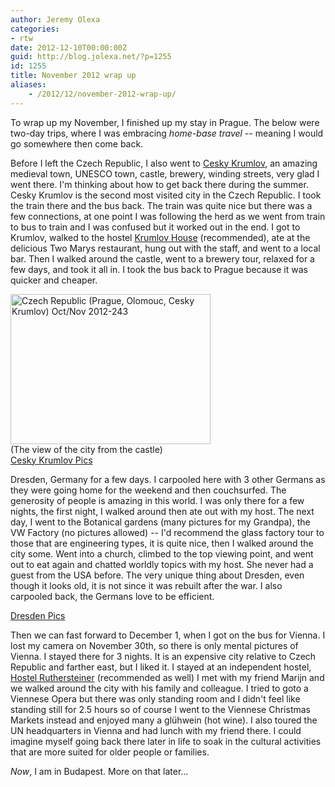 ```yaml
---
author: Jeremy Olexa
categories:
- rtw
date: 2012-12-10T00:00:00Z
guid: http://blog.jolexa.net/?p=1255
id: 1255
title: November 2012 wrap up
aliases:
    - /2012/12/november-2012-wrap-up/
---
```


To wrap up my November, I finished up my stay in Prague. The below were two-day trips, where I was embracing *home-base travel* -- meaning I would go somewhere then come back.

Before I left the Czech Republic, I also went to <u>Cesky Krumlov</u>, an amazing medieval town, UNESCO town, castle, brewery, winding streets, very glad I went there. I'm thinking about how to get back there during the summer. Cesky Krumlov is the second most visited city in the Czech Republic. I took the train there and the bus back. The train was quite nice but there was a few connections, at one point I was following the herd as we went from train to bus to train and I was confused but it worked out in the end. I got to Krumlov, walked to the hostel [Krumlov House][1] (recommended), ate at the delicious Two Marys restaurant, hung out with the staff, and went to a local bar. Then I walked around the castle, went to a brewery tour, relaxed for a few days, and took it all in. I took the bus back to Prague because it was quicker and cheaper.

[<img src="http://farm9.staticflickr.com/8058/8261230248_cba0b6c7fd_n.jpg" width="320" height="240" alt="Czech Republic (Prague, Olomouc, Cesky Krumlov) Oct/Nov 2012-243" />][2]  
(The view of the city from the castle)  
[Cesky Krumlov Pics][3]

Dresden, Germany for a few days. I carpooled here with 3 other Germans as they were going home for the weekend and then couchsurfed. The generosity of people is amazing in this world. I was only there for a few nights, the first night, I walked around then ate out with my host. The next day, I went to the Botanical gardens (many pictures for my Grandpa), the VW Factory (no pictures allowed) -- I'd recommend the glass factory tour to those that are engineering types, it is quite nice, then I walked around the city some. Went into a church, climbed to the top viewing point, and went out to eat again and chatted worldly topics with my host. She never had a guest from the USA before. The very unique thing about Dresden, even though it looks old, it is not since it was rebuilt after the war. I also carpooled back, the Germans love to be efficient.

[Dresden Pics][4]

Then we can fast forward to December 1, when I got on the bus for Vienna. I lost my camera on November 30th, so there is only mental pictures of Vienna. I stayed there for 3 nights. It is an expensive city relative to Czech Republic and farther east, but I liked it. I stayed at an independent hostel, [Hostel Ruthersteiner][5] (recommended as well) I met with my friend Marijn and we walked around the city with his family and colleague. I tried to goto a Viennese Opera but there was only standing room and I didn't feel like standing still for 2.5 hours so of course I went to the Viennese Christmas Markets instead and enjoyed many a glühwein (hot wine). I also toured the UN headquarters in Vienna and had lunch with my friend there. I could imagine myself going back there later in life to soak in the cultural activities that are more suited for older people or families.

*Now*, I am in Budapest. More on that later...

 [1]: http://www.krumlovhostel.com/
 [2]: http://www.flickr.com/photos/jolexa/8261230248/ "Czech Republic (Prague, Olomouc, Cesky Krumlov) Oct/Nov 2012-243 by jolexa112, on Flickr"
 [3]: http://www.flickr.com/photos/jolexa/tags/ceskykrumlov/
 [4]: http://www.flickr.com/photos/jolexa/sets/72157632210834261/with/8260202179/
 [5]: http://www.hostelruthensteiner.com/